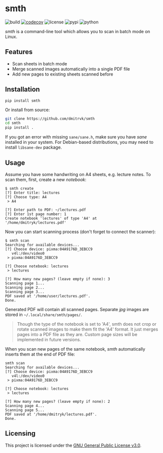 # smth

![build](https://github.com/dmitrvk/smth/workflows/build/badge.svg)
[![codecov](https://codecov.io/gh/dmitrvk/smth/branch/master/graph/badge.svg?token=NH8F6U8988)](https://codecov.io/gh/dmitrvk/smth)
![license](https://img.shields.io/pypi/l/smth)
![pypi](https://img.shields.io/pypi/v/smth)
![python](https://img.shields.io/pypi/pyversions/smth)

*smth* is a command-line tool which allows you to scan in batch mode on Linux.

## Features

* Scan sheets in batch mode
* Merge scanned images automatically into a single PDF file
* Add new pages to existing sheets scanned before

## Installation

```
pip install smth
```

Or install from source:

```bash
git clone https://github.com/dmitrvk/smth
cd smth
pip install .
```

If you got an error with missing `sane/sane.h`,
make sure you have *sane* installed in your system.
For Debian-based distributions, you may need to install `libsane-dev` package.

## Usage

Assume you have some handwriting on A4 sheets, e.g. lecture notes.
To scan them, first, create a new *notebook*:

```
$ smth create
[?] Enter title: lectures
[?] Choose type: A4
 > A4

[?] Enter path to PDF: ~/lectures.pdf
[?] Enter 1st page number: 1
Create notebook 'lectures' of type 'A4' at '/home/dmitryk/lectures.pdf'
```

Now you can start scanning process (don't forget to connect the scanner):

```
$ smth scan
Searching for available devices...
[?] Choose device: pixma:04A9176D_3EBCC9
   v4l:/dev/video0
 > pixma:04A9176D_3EBCC9

[?] Choose notebook: lectures
 > lectures

[?] How many new pages? (leave empty if none): 3
Scanning page 1...
Scanning page 2...
Scanning page 3...
PDF saved at '/home/user/lectures.pdf'.
Done.
```
Generated PDF will contain all scanned pages.
Separate *jpg* images are stored in `~/.local/share/smth/pages/`.

> Though the type of the notebook is set to 'A4', smth does not crop or rotate scanned images to make them fit the 'A4' format.  It just merges pages into a PDF file as they are.  Custom page sizes will be implemented in future versions.

When you scan new pages of the same notebook,
*smth* automatically inserts them at the end of PDF file:

```
smth scan
Searching for available devices...
[?] Choose device: pixma:04A9176D_3EBCC9
   v4l:/dev/video0
 > pixma:04A9176D_3EBCC9

[?] Choose notebook: lectures
 > lectures

[?] How many new pages? (leave empty if none): 2
Scanning page 4...
Scanning page 5...
PDF saved at '/home/dmitryk/lectures.pdf'.
Done.
```

## Licensing

This project is licensed under the
[GNU General Public License v3.0](LICENSE).


